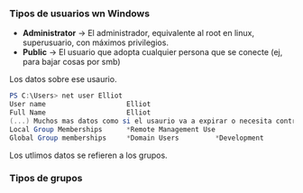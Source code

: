 
### Tipos de usuarios wn Windows
 - **Administrator** -> El administrador, equivalente al root en linux, superusuario, con máximos privilegios.
 - **Public** -> El usuario que adopta cualquier persona que se conecte (ej, para bajar cosas por smb)

Los datos sobre ese usaurio.
```powershell
PS C:\Users> net user Elliot
User name                    Elliot
Full Name                    Elliot
(...) Muchos mas datos como si el usaurio va a expirar o necesita contraseña, el pais...
Local Group Memberships      *Remote Management Use
Global Group memberships     *Domain Users         *Development
```

Los utlimos datos se refieren a los grupos.
### Tipos de grupos



